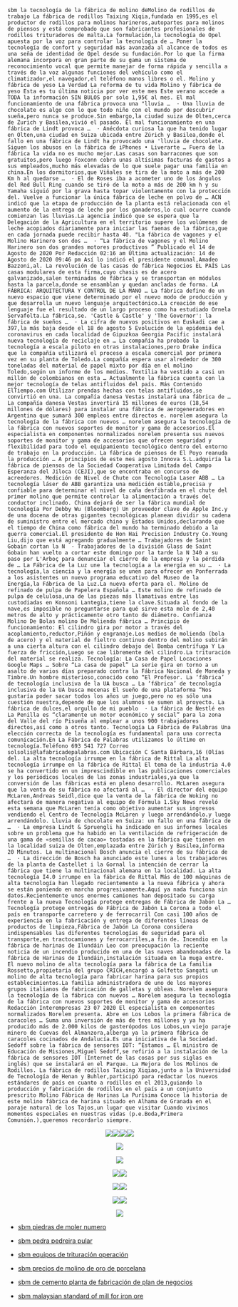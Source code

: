 
```
sbm la tecnología de la fábrica de molino deMolino de rodillos de trabajo La fábrica de rodillos Taixing Xiqia,fundada en 1995,es el productor de rodillos para molinos harineros,autopartes para molinos de piensos y está comprobado que son fabricantes profesionales de rodillos trituradores de malta.La formulación,la tecnología de Opel apuesta por la voz para controlar la tecnología de … Poner la tecnología de confort y seguridad más avanzada al alcance de todos es una seña de identidad de Opel desde su fundación.Por lo que la firma alemana incorpora en gran parte de su gama un sistema de reconocimiento vocal que permite manejar de forma rápida y sencilla a través de la voz algunas funciones del vehículo como el climatizador,el navegador,el teléfono manos libres o el. Molino y fábrica de yeso La Verdad La reforma de tu vida Molino y fábrica de yeso Esta es tu última noticia por ver este mes Este verano accede a TODA la información SIN BULOS por solo 1,95€ al mes. El mal funcionamiento de una fábrica provoca una "lluvia …  · Una lluvia de chocolate es algo con lo que todo niño con el mundo por descubrir sueña,pero nunca se produce.Sin embargo,la ciudad suiza de Olten,cerca de Zurich y Basilea,vivió el pasado. El mal funcionamiento en una fábrica de Lindt provoca …  · Anécdota curiosa la que ha tenido lugar en Olten,una ciudad en Suiza ubicada entre Zúrich y Basilea,donde el fallo en una fábrica de Lindt ha provocado una 'lluvia de chocolate. Siguen los abusos en la fábrica de iPhones • Liverarte … Fuera de la fábrica la vida no es mucho mejor.Las casas son barracones que son gratuitos,pero luego Foxconn cobra unas altísimas facturas de gastos a sus empleados,mucho más elevadas de lo que suele pagar una familia en china.En los dormitorios,que Viñales se tira de la moto a más de 200 Km h al quedarse …  · El de Roses iba a acometer uno de los ángulos del Red Bull Ring cuando se tiró de la moto a más de 200 km h y su Yamaha siguió por la grava hasta topar violentamente con la protección del. Vuelve a funcionar la única fábrica de leche en polvo de … ACN indicó que la etapa de producción de la planta está relacionada con el aumento de la entrega de leche por los ganaderos,lo cual ocurre cuando comienzan las lluvias.La agencia indicó que se espera que la Delegación de la Agricultura en el territorio supere los volúmenes de leche acopiados diariamente para iniciar las faenas de la fábrica,que en cada jornada puede recibir hasta 40. "La fábrica de vagones y el Molino Harinero son dos …  · “La fábrica de vagones y el Molino Harinero son dos grandes motores productivos ” Publicado el 14 de Agosto de 2020 Por Redacción 02:16 am Última actualización: 14 de Agosto de 2020 09:46 pm Así lo indicó el presidente comunal,Amadeo Bazzoni,al. La revolución de las casas de fábrica Negocios EL PAÍS Las casas modulares de esta firma,cuyo chasis es de acero galvanizado,salen terminadas de fábrica y se transportan en módulos hasta la parcela,donde se ensamblan y quedan ancladas de forma. LA FÁBRICA: ARQUITECTURA Y CONTROL DE LA MANO … La fábrica define de un nuevo espacio que viene determinado por el nuevo modo de producción y que desarrolla un nuevo lenguaje arquitectónico.La creación de ese lenguaje fue el resultado de un largo proceso como ha estudiado Ornela Servafolta.La fábrica,se. 'Castle & Castle' y 'The Governor': la fábrica de sueños …  · La cifra de nuevos positivos en Euskadi cae a 397,la más baja desde el 18 de agosto 5 Evolución de la epidemia del coronavirus en cada localidad de Gipuzkoa Georgia Pacific instalará nueva tecnología de reciclaje en … La compañía ha probado la tecnología a escala piloto en otras instalaciones,pero Drake indica que la compañía utilizará el proceso a escala comercial por primera vez en su planta de Toledo.La compañía espera usar alrededor de 300 toneladas del material de papel mixto por día en el molino Toledo,según un informe de los medios. Textilia ha vestido a casi un millón de colombianos en esta … Actualmente la fábrica cuenta con la mejor tecnología de telas antifluidos del país. Más Contenido ElTiempo.com Utilizar prendas hechas con telas antifluidos,se convirtió en una. La compañía danesa Vestas instalará una fábrica de … La compañía danesa Vestas invertirá 15 millones de euros (18,54 millones de dólares) para instalar una fábrica de aerogeneradores en Argentina que sumará 300 empleos entre directos e. norelem asegura la tecnología de la fábrica con nuevos … norelem asegura la tecnología de la fábrica con nuevos soportes de monitor y gama de accesorios.El especialista en componentes normalizados norelem presenta sus nuevos soportes de monitor y gama de accesorios que ofrecen seguridad y flexibilidad para todo el equipamiento tecnológico dentro del entorno de trabajo en la producción. La fábrica de piensos de El Poyo reanuda la producción … A principios de este mes agosto Innova S.L.adquiría la fábrica de piensos de la Sociedad Cooperativa Limitada del Campo Esperanza del Jiloca (CEJI),que se encontraba en concurso de acreedores. Medición de Nivel de Chute con Tecnología Laser ABB … La tecnología láser de ABB garantiza una medición estable,precisa y confiable para determinar el nivel de caña desfibrada en el chute del primer molino que permite controlar la alimentación a través del conductor inclinado. China dejará de ser la fábrica mundial de tecnología Por Debby Wu (Bloomberg) Un proveedor clave de Apple Inc.y de una docena de otras gigantes tecnológicas planean dividir su cadena de suministro entre el mercado chino y Estados Unidos,declarando que el tiempo de China como fábrica del mundo ha terminado debido a la guerra comercial.El presidente de Hon Hai Precision Industry Co.Young Liu,dijo que está agregando gradualmente … Trabajadores de Saint Gobain cortan la N  · Trabajadores de la división Glass de Saint Gobain han vuelto a cortar este domingo por la tarde la N 340 a su paso por L'Arboç para denunciar el cierre de la empresa y la pérdida de … La Fábrica de la Luz une la tecnología a la energía en su …  · La tecnología,la ciencia y la energía se unen para ofrecer en Ponferrada a los asistentes un nuevo programa educativo del Museo de la Energía,la Fábrica de la Luz.La nueva oferta para el. Molino de refinado de pulpa de Papelera Española … Este molino de refinado de pulpa de celulosa,una de las piezas más llamativas entre las custodiadas en Konsoni Lantegia,tiene la clave.Situada al fondo de la nave,es imposible no preguntarse para qué sirve esta mole de 2,40 metros de alto y prácticamente otro tanto de diámetro. Confianza Molino De Bolas molino De Molienda fábrica … Principio de funcionamiento: El cilindro gira por motor a través del acoplamiento,reductor,Piñón y engranaje.Los medios de molienda (bola de acero) y el material de fieltro continuo dentro del molino subirán a una cierta altura con el cilindro debajo del Bomba centrífuga Y La fuerza de fricción,Luego se cae libremente del cilindro.La trituración del material se realiza. Tecnología: La Casa de Papel Locaciones Google Maps … Sobre “La casa de papel” La serie gira en torno a un asalto de varios días preparado contra la Fábrica Nacional de Moneda y Timbre.Un hombre misterioso,conocido como “El Profesor. La ‘fábrica’ de tecnología inclusiva de la UA busca … La ‘fábrica’ de tecnología inclusiva de la UA busca mecenas El sueño de una plataforma “Nos gustaría poder sacar todos los años un juego,pero no es sólo una cuestión nuestra,depende de que los alumnos se sumen al proyecto. La fábrica de dulces,el orgullo de mi pueblo  · La fábrica de Nestlé en La Penilla es “claramente un motor económico y social” para la zona del Valle del río Pisueña al emplear a unos 900 trabajadores directos,así como a otros tanto. Tecnología La Fábrica de Palabras Una elección correcta de la tecnología es fundamental para una correcta comunicación.En La Fábrica de Palabras utilizamos lo último en tecnología.Teléfono 693 541 727 Correo solsolis@lafabricadepalabras.com Ubicación C Santa Bárbara,16 (Olías del. La alta tecnología irrumpe en la fábrica de Rittal La alta tecnología irrumpe en la fábrica de Rittal El tema de la industria 4.0 se ha convertido en un imprescindible en las publicaciones comerciales y los periódicos locales de las zonas industriales,ya que la conversión de las fábricas está en pleno desarrollo. McLaren asegura que la venta de su fábrica no afectará al …  · El director del equipo McLaren,Andreas Seidl,dice que la venta de la fábrica de Woking no afectará de manera negativa al equipo de Fórmula 1.Sky News reveló esta semana que McLaren tenía como objetivo aumentar sus ingresos vendiendo el Centro de Tecnología McLaren y luego arrendándolo.y luego arrendándolo. Lluvia de chocolate en Suiza: un fallo en una fábrica de …  · La empresa Lindt & Spruengli ha indicado en sus informes locales sobre un problema que ha habido en la ventilación de refrigeración de una gama de «semillas de cacao» tostadas en la fábrica que tienen en la localidad suiza de Olten,emplazada entre Zúrich y Basilea,informa 20 Minutos. La multinacional Bosch anuncia el cierre de su fábrica de …  · La dirección de Bosch ha anunciado este lunes a los trabajadores de la planta de Castellet i la Gornal la intención de cerrar la fábrica que tiene la multinacional alemana en la localidad. La alta tecnología I4.0 irrumpe en la fábrica de Rittal Más de 100 máquinas de alta tecnología han llegado recientemente a la nueva fábrica y ahora se están poniendo en marcha progresivamente.Aquí ya nada funciona sin datos.Recientemente unos enormes camiones han depositado su carga frente a la nueva Tecnología protege entregas de Fábrica de Jabón La … Tecnología protege entregas de Fábrica de Jabón La Corona a todo el país en transporte carretero y de ferrocarril Con casi 100 años de experiencia en la fabricación y entrega de diferentes líneas de productos de limpieza,Fábrica de Jabón La Corona considera indispensables las diferentes tecnologías de seguridad para el transporte,en tractocamiones y ferrocarriles,a fin de. Incendio en la fábrica de harinas de Ilundáin Leo con preocupación la reciente noticia de un incendio producido en una de las naves abandonadas de la fábrica de Harinas de Ilundáin,instalación situada en la muga entre. El nuevo molino de alta tecnología para la fábrica de La familia Rossetto,propietaria del grupo CRICH,encargó a Golfetto Sangati un molino de alta tecnología para fabricar harina para sus propios establecimientos.La familia administradora de uno de los mayores grupos italianos de fabricación de galletas y obleas. Norelem asegura la tecnología de la fábrica con nuevos … Norelem asegura la tecnología de la fábrica con nuevos soportes de monitor y gama de accesorios Redacción Interempresas 23 07 2020 El especialista en componentes normalizados Norelem presenta. Abre en Los Lobos la primera fábrica de caracoles … Suma una inversión de más de tres millones y ya ha producido más de 2.000 kilos de gasterópodos Los Lobos,un viejo paraje minero de Cuevas del Almanzora,alberga ya la primera fábrica de caracoles cocinados de Andalucía.Es una iniciativa de la Sociedad. Sedoff sobre la fábrica de sensores IOT: “Estamos … El ministro de Educación de Misiones,Miguel Sedoff,se refirió a la instalación de la fábrica de sensores IOT (Internet de las cosas por sus siglas en inglés) que se instalará en el Parque. La Mejora de los Molinos de Rodillos. La fábrica de rodillos Taixing Xiqiao,junto a la Universidad de Tecnología de Henan y Buhler,participó para redactar los nuevos estándares de país en cuanto a rodillos en el 2013,guiando la producción y fabricación de rodillos en el país a un conjunto prescrito Molino Fábrica de Harinas La Purísima Conoce la historia de este molino fábrica de harina situado en Alhama de Granada en el paraje natural de los Tajos,un lugar que visitar Cuando vivimos momentos especiales en nuestras vidas (p.e.Boda,Primera Comunión.),queremos recordarlo siempre. 
```

<div align="center">

<a href="https://es-mill.shibang-china.com/github&k=sbm+la+tecnolog%C3%ADa+de+la+f%C3%A1brica+de+molino+de"><img src="https://static.shibang-china.com/es/mill/index.jpg"></a><a href="https://es-mill.shibang-china.com/materials.htmlgithub&k=sbm+la+tecnolog%C3%ADa+de+la+f%C3%A1brica+de+molino+de"><img src="https://static.shibang-china.com/es/mill/materials.jpg"></a><a href="https://es-mill.shibang-china.com/about.htmlgithub&k=sbm+la+tecnolog%C3%ADa+de+la+f%C3%A1brica+de+molino+de"><img src="https://static.shibang-china.com/es/mill/about.jpg"></a><a href="https://es-mill.shibang-china.com/contact.htmlgithub&k=sbm+la+tecnolog%C3%ADa+de+la+f%C3%A1brica+de+molino+de"><img src="https://static.shibang-china.com/es/mill/contact.jpg"></a>

<a href="https://es-mill.shibang-china.com/github&k=sbm+la+tecnolog%C3%ADa+de+la+f%C3%A1brica+de+molino+de"><img src="https://static.shibang-china.com/es/mill/banner.jpg"></a>

<a href="https://swt.shibang-china.com/github&k=sbm+la+tecnolog%C3%ADa+de+la+f%C3%A1brica+de+molino+de"><img src="https://static.shibang-china.com/es/mill/chat.jpg"></a>

<a href="https://es-mill.shibang-china.com/products/vertical-roller-mill.htmlgithub&k=sbm+la+tecnolog%C3%ADa+de+la+f%C3%A1brica+de+molino+de"><img src="https://static.shibang-china.com/es/mill/vertical.jpg"></a><a href="https://es-mill.shibang-china.com/products/raymond-mill.htmlgithub&k=sbm+la+tecnolog%C3%ADa+de+la+f%C3%A1brica+de+molino+de"><img src="https://static.shibang-china.com/es/mill/raymond.jpg"></a>

<a href="https://es-mill.shibang-china.com/products/ultrafine-grinding-mill.htmlgithub&k=sbm+la+tecnolog%C3%ADa+de+la+f%C3%A1brica+de+molino+de"><img src="https://static.shibang-china.com/es/mill/ultrafine.jpg"></a><a href="https://es-mill.shibang-china.com/products/trapezium-grinding-mill.htmlgithub&k=sbm+la+tecnolog%C3%ADa+de+la+f%C3%A1brica+de+molino+de"><img src="https://static.shibang-china.com/es/mill/trapezium.jpg"></a>

<a href="https://es-mill.shibang-china.com/products/ball-mill.htmlgithub&k=sbm+la+tecnolog%C3%ADa+de+la+f%C3%A1brica+de+molino+de"><img src="https://static.shibang-china.com/es/mill/ball.jpg"></a><a href="https://es-mill.shibang-china.com/products/hammer-mill.htmlgithub&k=sbm+la+tecnolog%C3%ADa+de+la+f%C3%A1brica+de+molino+de"><img src="https://static.shibang-china.com/es/mill/hammer.jpg"></a>

<a href="https://swt.shibang-china.com/github&k=sbm+la+tecnolog%C3%ADa+de+la+f%C3%A1brica+de+molino+de"><img src="https://static.shibang-china.com/es/mill/case.jpg"></a>

</div>


* [sbm piedras de moler numero](sbm%20piedras%20de%20moler%20numero.md)

* [sbm pedra pedreira pular](sbm%20pedra%20pedreira%20pular.md)

* [sbm equipos de trituración operación](sbm%20equipos%20de%20trituraci%C3%B3n%20operaci%C3%B3n.md)

* [sbm precios de molino de oro de porcelana](sbm%20precios%20de%20molino%20de%20oro%20de%20porcelana.md)

* [sbm de cemento planta de fabricación de plan de negocios](sbm%20de%20cemento%20planta%20de%20fabricaci%C3%B3n%20de%20plan%20de%20negocios.md)

* [sbm malaysian standard of mill for iron ore](sbm%20malaysian%20standard%20of%20mill%20for%20iron%20ore.md)
